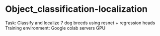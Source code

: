 # Object_classification-localization
Task: Classify and localize 7 dog breeds using resnet  + regression heads  
Training environment: Google colab servers GPU 
